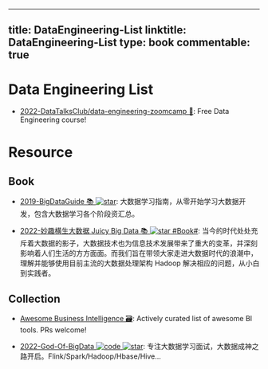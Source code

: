 
---
title: DataEngineering-List
linktitle: DataEngineering-List
type: book
commentable: true
---

# Data Engineering List

- [2022-DataTalksClub/data-engineering-zoomcamp 🎥](https://github.com/DataTalksClub/data-engineering-zoomcamp): Free Data Engineering course!

# Resource

## Book

- [2019-BigDataGuide 📚 ![star](https://img.shields.io/github/stars/MoRan1607/BigDataGuide)](https://github.com/MoRan1607/BigDataGuide): 大数据学习指南，从零开始学习大数据开发，包含大数据学习各个阶段资汇总。

- [2022-妙趣横生大数据 Juicy Big Data 📚 ![star](https://img.shields.io/github/stars/datawhalechina/juicy-bigdata) #Book#](https://github.com/datawhalechina/juicy-bigdata): 当今的时代处处充斥着大数据的影子，大数据技术也为信息技术发展带来了重大的变革，并深刻影响着人们生活的方方面面。而我们旨在带领大家走进大数据时代的浪潮中，理解并能够使用目前主流的大数据处理架构 Hadoop 解决相应的问题，从小白到实践者。

## Collection

- [Awesome Business Intelligence 🗃️](https://github.com/thenaturalist/awesome-business-intelligence): Actively curated list of awesome BI tools. PRs welcome!

- [2022-God-Of-BigData ![code](https://martrix-usa.oss-accelerate.aliyuncs.com/logo/code.svg) ![star](https://img.shields.io/github/stars/wangzhiwubigdata/God-Of-BigData)](https://github.com/wangzhiwubigdata/God-Of-BigData): 专注大数据学习面试，大数据成神之路开启。Flink/Spark/Hadoop/Hbase/Hive...

    